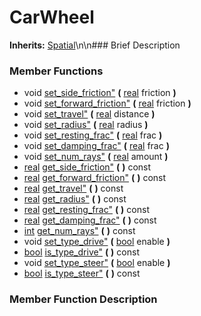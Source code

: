 #  CarWheel  
**Inherits:** [Spatial](class_spatial)\\n\\n###  Brief Description  

###  Member Functions 
  * void [set_side_friction"](#set_side_friction) **(** [real](class_real) friction  **)**
  * void [set_forward_friction"](#set_forward_friction) **(** [real](class_real) friction  **)**
  * void [set_travel"](#set_travel) **(** [real](class_real) distance  **)**
  * void [set_radius"](#set_radius) **(** [real](class_real) radius  **)**
  * void [set_resting_frac"](#set_resting_frac) **(** [real](class_real) frac  **)**
  * void [set_damping_frac"](#set_damping_frac) **(** [real](class_real) frac  **)**
  * void [set_num_rays"](#set_num_rays) **(** [real](class_real) amount  **)**
  * [real](class_real) [get_side_friction"](#get_side_friction) **(** **)** const
  * [real](class_real) [get_forward_friction"](#get_forward_friction) **(** **)** const
  * [real](class_real) [get_travel"](#get_travel) **(** **)** const
  * [real](class_real) [get_radius"](#get_radius) **(** **)** const
  * [real](class_real) [get_resting_frac"](#get_resting_frac) **(** **)** const
  * [real](class_real) [get_damping_frac"](#get_damping_frac) **(** **)** const
  * [int](class_int) [get_num_rays"](#get_num_rays) **(** **)** const
  * void [set_type_drive"](#set_type_drive) **(** [bool](class_bool) enable  **)**
  * [bool](class_bool) [is_type_drive"](#is_type_drive) **(** **)** const
  * void [set_type_steer"](#set_type_steer) **(** [bool](class_bool) enable  **)**
  * [bool](class_bool) [is_type_steer"](#is_type_steer) **(** **)** const
###  Member Function Description  
